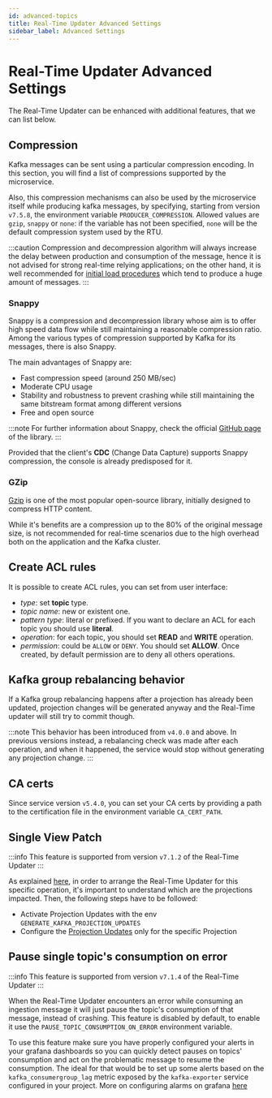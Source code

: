 ```yaml
---
id: advanced-topics
title: Real-Time Updater Advanced Settings
sidebar_label: Advanced Settings
---
```


# Real-Time Updater Advanced Settings

The Real-Time Updater can be enhanced with additional features, that we can list below.

## Compression

Kafka messages can be sent using a particular compression encoding. In this section, you will find a list of compressions supported by the microservice. 

Also, this compression mechanisms can also be used by the microservice itself while producing kafka messages, by specifying, starting from version `v7.5.8`, the environment variable `PRODUCER_COMPRESSION`. Allowed values are `gzip`, `snappy` or `none`: if the variable has not been specified, `none` will be the default compression system used by the RTU.

:::caution
Compression and decompression algorithm will always increase the delay between production and consumption of the message, hence it is not advised for strong real-time relying applications; on the other hand, it is well recommended for [initial load procedures](/products/fast_data/concepts/data_loading.mdx#initial-load) which tend to produce a huge amount of messages.
:::

### Snappy

Snappy is a compression and decompression library whose aim is to offer high speed data flow while still maintaining a reasonable compression ratio. Among the various types of compression supported by Kafka for its messages, there is also Snappy.

The main advantages of Snappy are:

* Fast compression speed (around 250 MB/sec)
* Moderate CPU usage
* Stability and robustness to prevent crashing while still maintaining the same bitstream format among different versions
* Free and open source

:::note
For further information about Snappy, check the official [GitHub page](https://github.com/google/snappy) of the library.
:::

Provided that the client's **CDC** (Change Data Capture) supports Snappy compression, the console is already predisposed for it.

### GZip

[Gzip](https://www.gnu.org/software/gzip/) is one of the most popular open-source library, initially designed to compress HTTP content.

While it's benefits are a compression up to the 80% of the original message size, is not recommended for real-time scenarios due to the high overhead both on the application and the Kafka cluster. 

## Create ACL rules

It is possible to create ACL rules, you can set from user interface:

* *type*: set **topic** type.
* *topic name*: new or existent one.
* *pattern type*: literal or prefixed. If you want to declare an ACL for each topic you should use **literal**.
* *operation*: for each topic, you should set **READ** and **WRITE** operation.
* *permission*: could be `ALLOW` or `DENY`. You should set **ALLOW**. Once created, by default permission are to deny all others operations.

## Kafka group rebalancing behavior

If a Kafka group rebalancing happens after a projection has already been updated, projection changes will be generated anyway and the Real-Time updater will still try to commit though.

:::note
This behavior has been introduced from `v4.0.0` and above. In previous versions instead, a rebalancing check was made after each operation, and when it happened, the service would stop without generating any projection change.
:::

## CA certs

Since service version `v5.4.0`, you can set your CA certs by providing a path to the certification file in the environment variable `CA_CERT_PATH`.

## Single View Patch

:::info
This feature is supported from version `v7.1.2` of the Real-Time Updater
:::

As explained [here](/products/fast_data/configuration/single_views.md#single-view-patch), in order to arrange the Real-Time Updater for this specific operation, it's important to understand which are the projections impacted. Then, the following steps have to be followed:

* Activate Projection Updates with the env `GENERATE_KAFKA_PROJECTION_UPDATES`
* Configure the [Projection Updates](#kafka-projection-updates-configuration) only for the specific Projection

## Pause single topic's consumption on error

:::info
This feature is supported from version `v7.1.4` of the Real-Time Updater
:::

When the Real-Time Updater encounters an error while consuming an ingestion message it will just pause the topic's consumption of that message, instead of crashing. This feature is disabled by default, to enable it use the <code>PAUSE_TOPIC_CONSUMPTION_ON_ERROR</code> environment variable.

To use this feature make sure you have properly configured your alerts in your grafana dashboards so you can quickly detect pauses on topics' consumption and act on the problematic message to resume the consumption.
The ideal for that would be to set up some alerts based on the <code>kafka_consumergroup_lag</code> metric exposed by the <code>kafka-exporter</code> service configured in your project.
More on configuring alarms on grafana [here](https://grafana.com/docs/grafana/latest/alerting/alerting-rules/create-grafana-managed-rule/)
